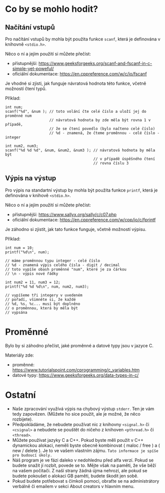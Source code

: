 # Co by se mohlo hodit?
## Načítání vstupů
Pro načítání vstupů by mohla být použita funkce `scanf`, která je definována v knihovně `<stdio.h>`.

Něco o ní a jejím použití si můžete přečíst:
- přístupnější: https://www.geeksforgeeks.org/scanf-and-fscanf-in-c-simple-yet-poweful/
- oficiální dokumentace: https://en.cppreference.com/w/c/io/fscanf

Je vhodné si zjisti, jak funguje návratová hodnota této funkce, včetně možností čtení typů.

Příklad:
```
int num;
scanf("%d", &num ); // toto volání čte celé číslo a uloží jej do proměnné num
                    // návratová hodnota by zde měla být rovna 1 v případě,
                    // že se čtení povedlo (bylo načteno celé číslo)
                    // %d - znamená, že čteme proměnnou - celé číslo - integer

int num2, num3;
scanf("%d %d %d", &num, &num2, &num3 ); // návratová hodnota by měla být
                                        // v případě úspěšného čtení
                                        // rovna číslu 3
```

## Výpis na výstup
Pro výpis na standartní výstup by mohla být použita funkce `printf`, která je definována v knihově `<stdio.h>`.

Něco o ní a jejím použití si můžete přečíst:
- přístupnější: https://www.sallyx.org/sally/c/c07.php
- oficiální dokumentace: https://en.cppreference.com/w/cpp/io/c/fprintf

Je záhodno si zjistit, jak tato funkce funguje, včetně možností výpisu.

Příklad:
```
int num = 10;
printf("%d\n", num);

// máme proměnnou typu integer - celé číslo
// %d - znamená výpis celého čísla - digit / decimal
// toto vypíše obash proměnné "num", které je za čárkou
// \n - výpis nové řádky

int num2 = 11, num3 = 12;
printf("%d %d %d\n", num, num2, num3);

// vypíšeme tři integery v uvedeném
// pořadí, všimněte si, že každé
// %d, %s, %c... musí být doplněno 
// o proměnnou, která by měla být
// vypsána
```
# Proměnné
Bylo by si záhodno přečíst, jaké proměnné a datové typy jsou v jazyce C.

Materiály zde:
- proměnné: https://www.tutorialspoint.com/cprogramming/c_variables.htm
- datové typy: https://www.geeksforgeeks.org/data-types-in-c/

# Ostatní
- Naše zpracování využívá výpis na chybový výstup `stderr`. Ten je vám tedy zapovězen. (Můžete ho sice použít, ale je možné, že něco rozbijete).
- Předpokládáme, že nebudete používat nic z knihovny `<signal.h>` či `<csignal>` a nebudete se pouštět do ničeho z knihoven `<pthread.h>` či `<thread>`.
- Můžete používat jazyky C a C++. Pokud byste měli použít v C++ dynamickou alokaci, neměli byste obecně kombinovat ( maloc / free ) a ( new / delete ). Je to ve vašem vlastním zájmu. `Tato informace je spíše pro budoucí úkoly.`
- Náš program je ve fázi daleko v nedohlednu před alfa verzí. Pokud se budete snažit jí rozbít, povede se to. Mějte však na paměti, že vše běží na vašem počítači. Z naší strany žádná újma nehrozí, ale pokud se budete pokoušet o alokaci GB paměti, budete škodit jen sobě.
- Pokud budete potřebovat s čímkoli pomoci, obraťte se na administrátory verbálně či emailem v sekci About creators v hlavním menu.